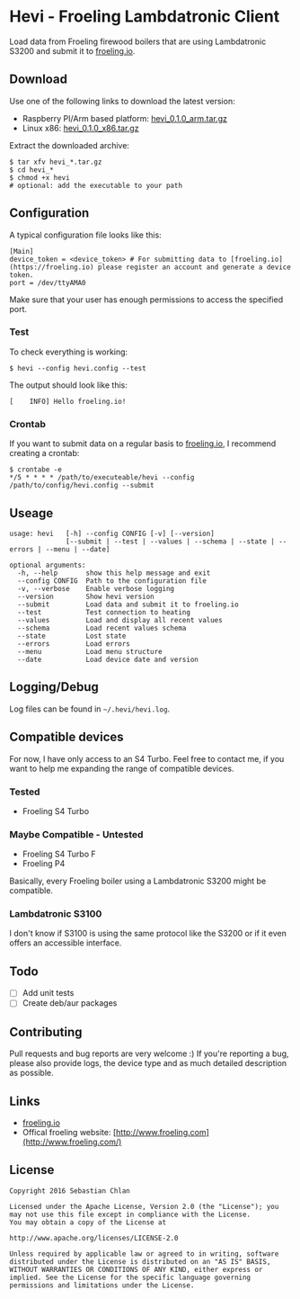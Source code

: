 # Hevi - Froeling Lambdatronic Client

Load data from Froeling firewood boilers that are using Lambdatronic S3200 and submit it to [froeling.io](https://froeling.io). 

## Download

Use one of the following links to download the latest version:

- Raspberry PI/Arm based platform: [hevi_0.1.0_arm.tar.gz](https://github.com/schlan/hevi_client/releases/download/v0.1.0/hevi-0.1.0-arm.tar.gz)
- Linux x86: [hevi_0.1.0_x86.tar.gz]()

Extract the downloaded archive:

```
$ tar xfv hevi_*.tar.gz
$ cd hevi_*
$ chmod +x hevi
# optional: add the executable to your path
```

## Configuration 

A typical configuration file looks like this:

```
[Main]
device_token = <device_token> # For submitting data to [froeling.io](https://froeling.io) please register an account and generate a device token.
port = /dev/ttyAMA0
```

Make sure that your user has enough permissions to access the specified port.

### Test

To check everything is working:

```
$ hevi --config hevi.config --test
```

The output should look like this:

```
[    INFO] Hello froeling.io!
```


### Crontab 

If you want to submit data on a regular basis to [froeling.io](https://froeling.io), I recommend creating a crontab:

```
$ crontabe -e
*/5 * * * * /path/to/executeable/hevi --config /path/to/config/hevi.config --submit
```

## Useage

```
usage: hevi   [-h] --config CONFIG [-v] [--version]
              [--submit | --test | --values | --schema | --state | --errors | --menu | --date]

optional arguments:
  -h, --help       show this help message and exit
  --config CONFIG  Path to the configuration file
  -v, --verbose    Enable verbose logging
  --version        Show hevi version
  --submit         Load data and submit it to froeling.io
  --test           Test connection to heating
  --values         Load and display all recent values
  --schema         Load recent values schema
  --state          Lost state
  --errors         Load errors
  --menu           Load menu structure
  --date           Load device date and version
```

## Logging/Debug

Log files can be found in `~/.hevi/hevi.log`.

## Compatible devices

For now, I have only access to an S4 Turbo. Feel free to contact me, if you want to help me expanding the range of compatible devices.

### Tested
 - Froeling S4 Turbo

### Maybe Compatible - Untested
 - Froeling S4 Turbo F
 - Froeling P4

Basically, every Froeling boiler using a Lambdatronic S3200 might be compatible.   

### Lambdatronic S3100

I don't know if S3100 is using the same protocol like the S3200 or if it even offers an accessible interface.

## Todo

- [ ] Add unit tests
- [ ] Create deb/aur packages 

## Contributing 

Pull requests and bug reports are very welcome :)
If you're reporting a bug, please also provide logs, the device type and as much detailed description as possible.  

## Links

- [froeling.io](https://froeling.io)
- Offical froeling website: [http://www.froeling.com](http://www.froeling.com/)

## License 

```
Copyright 2016 Sebastian Chlan

Licensed under the Apache License, Version 2.0 (the "License"); you may not use this file except in compliance with the License.
You may obtain a copy of the License at

http://www.apache.org/licenses/LICENSE-2.0

Unless required by applicable law or agreed to in writing, software distributed under the License is distributed on an "AS IS" BASIS, WITHOUT WARRANTIES OR CONDITIONS OF ANY KIND, either express or implied. See the License for the specific language governing permissions and limitations under the License.
```
